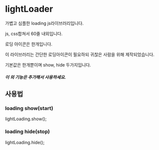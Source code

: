 # lightLoader

가볍고 심플한 loading js라이브러리입니다.

js, css합쳐서 60줄 내외입니다.

로딩 아이콘은 한개입니다.




이 라이브러리는 간단한 로딩아이콘이 필요하되 귀찮은 사람을 위해 제작되었습니다.

기본값은 한개뿐이며 show, hide 두가지입니다.


##### 이 외 기능은 추가해서 사용하세요.


## 사용법

### loading show(start)
lightLoading.show();


### loading hide(stop)
lightLoading.hide();
